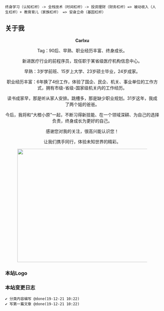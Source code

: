 
```text
终身学习（认知杠杆）-> 全栈技术（时间杠杆）-> 投资理财（财务杠杆）=> 被动收入（人生杠杆）+ 教育育儿（家族杠杆） => 安身立命（基因杠杆）
```


## 关于我

<p style="text-align: center;">
  <strong>Carlxu</strong>
</p>

<p style="text-align: center;">
  Tag：90后、早熟、职业经历丰富、终身成长。
</p>

<p style="text-align: center;">
  新进医疗行业的前程序员，现任职于某省级医疗机构信息中心。
</p>

<p style="text-align: center;">
  早熟：3岁学前班、15岁上大学、23岁硕士毕业，24岁成家。
</p>

<p style="text-align: center;">
  职业经历丰富：6年换了4份工作，体验了国企、民企、机关、事业单位的工作方式，拥有市级-省级-国家级机关内的工作经历。
</p>

<p style="text-align: center;">
  读书成家早，那是听从家人安排。跳槽多，那是缺少职业规划。31岁这年，我成了两个娃的爸爸。
</p>

<p style="text-align: center;">
  今后，我将和“大橙小原”一起，不断习得新技能、在一个领域深耕、为自己的选择负责，终身成长为更好的自己。
</p>

<p style="text-align: center;">
  感谢您对我的关注，很高兴能认识您！
</p>

<p style="text-align: center;">
  让我们携手同行，体验未知世界的精彩。
</p><figure class="wp-block-image">

<img loading="lazy" width="579" height="371" src="https://www.carlxu.cn/wp-content/uploads/2020/06/orangedad.gif" alt="" class="wp-image-600" /> </figure>

### 本站Logo

### 本站变更日志

```
✔ 分类内容编写 @done(19-12-21 10:22)
✔ 写第一篇文章 @done(19-12-21 10:22)
```
